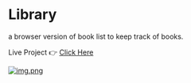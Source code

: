 # Library
a browser version of book list to keep track of books.

Live Project 👉 [Click Here](https://manikanta528.github.io/Library/)

[![img.png](https://i.postimg.cc/52X58q7k/Screenshot-2022-08-14-at-8-04-59-PM.png)](https://postimg.cc/CRVfgDVj)
